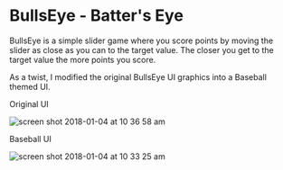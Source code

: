# BullsEye - Batter's Eye

BullsEye is a simple slider game where you score points by moving the slider as close as you can to the target value.
The closer you get to the target value the more points you score.

As a twist, I modified the original BullsEye UI graphics into a Baseball themed UI.


Original UI

![screen shot 2018-01-04 at 10 36 58 am](https://user-images.githubusercontent.com/29587259/34571778-6d03278c-f13d-11e7-8594-387d9d657f1f.png)


Baseball UI

![screen shot 2018-01-04 at 10 33 25 am](https://user-images.githubusercontent.com/29587259/34571825-9998e0f2-f13d-11e7-873c-0fb33f05c464.png)
